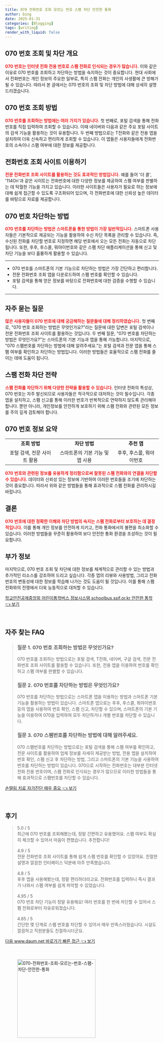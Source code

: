 ```yaml
---
title: 070 전화번호 조회 모르는 번호 스팸 차단 안전한 통화
author: bing
date: 2025-01-31
categories: [Blogging]
tags: [writing]
render_with_liquid: false
---
```



<h2 id='070_번호_조회_차단_개요'>070 번호 조회 및 차단 개요</h2>

<p><b><span style="color: #ee2323;">070 번호는 인터넷 전화 전용 번호로 스팸 전화로 인식되는 경우가 많습니다.</span></b> 이와 같은 이유로 070 번호를 조회하고 차단하는 방법을 숙지하는 것이 중요합니다. 현대 사회에서 전화번호는 개인 정보의 주요한 일부로, 특히 스팸 전화는 개인의 사생활에 큰 방해가 될 수 있습니다. 따라서 본 글에서는 070 번호의 조회 및 차단 방법에 대해 상세히 설명드리겠습니다.</p>

<h2 id='070_번호_조회_방법'>070 번호 조회 방법</h2>

<p><b><span style="color: #ee2323;">070 번호를 조회하는 방법에는 여러 가지가 있습니다.</span></b> 첫 번째로, 포털 검색을 통해 전화번호를 직접 입력하여 조회할 수 있습니다. 이때 네이버와 다음과 같은 주요 포털 사이트의 검색 기능을 활용하는 것이 유용합니다. 두 번째 방법으로는 T전화와 같은 전용 앱을 설치하여 더욱 신속하고 편리하게 조회할 수 있습니다. 이 앱들은 사용자들에게 전화번호의 소속이나 스팸 여부에 대한 정보를 제공합니다.</p>

<h2 id='전화번호_조회_사이트_이용하기'>전화번호 조회 사이트 이용하기</h2>

<p><b><span style="color: #ee2323;">전문 전화번호 조회 사이트를 활용하는 것도 효과적인 방법입니다.</span></b> 예를 들어 '더 콜', '114On'과 같은 사이트는 전화번호에 대한 다양한 정보를 제공하여 스팸 여부를 판별하는 데 탁월한 기능을 가지고 있습니다. 이러한 사이트들은 사용자가 필요로 하는 정보에 대해 쉽게 접근할 수 있도록 구조화되어 있으며, 각 전화번호에 대한 신뢰성 높은 데이터를 바탕으로 자료를 제공합니다.</p>

<h2 id='스팸번호_차단방법'>070 번호 차단하는 방법</h2>

<p><b><span style="color: #ee2323;">070 번호를 차단하는 방법은 스마트폰을 통한 방법이 가장 일반적입니다.</span></b> 스마트폰 사용자들은 기본적으로 제공되는 기능을 활용하여 수신 차단 목록을 관리할 수 있습니다. 즉, 수신된 전화를 차단할 번호로 지정하면 해당 번호에서 오는 모든 전화는 자동으로 차단됩니다. 또한, 후후, 후스콜, 뭐야이번호와 같은 스팸 차단 애플리케이션을 통해 신고 및 차단 기능을 보다 훌륭하게 활용할 수 있습니다.</p>

<hr />

<ul>
    <li>070 번호를 스마트폰의 기본 기능으로 차단하는 방법은 가장 간단하고 편리합니다.</li>
    <li>전문 전화번호 조회 앱을 다운로드하여 스팸 번호를 확인할 수 있습니다.</li>
    <li>포털 검색을 통해 얻은 정보를 바탕으로 전화번호에 대한 검증을 수행할 수 있습니다.</li>
</ul>

<hr />

<h2 id='자주_묻는_질문'>자주 묻는 질문</h2>

<p><b><span style="color: #ee2323;">많은 사용자들이 070 번호에 대해 궁금해하는 질문들에 대해 정리하였습니다.</span></b> 첫 번째로, "070 번호 조회하는 방법은 무엇인가요?"라는 질문에 대한 답변은 포털 검색이나 전문 전화번호 조회 사이트를 활용하는 것입니다. 두 번째 질문, "070 번호를 차단하는 방법은 무엇인가요?"는 스마트폰의 기본 기능과 앱을 통해 가능합니다. 마지막으로, "070 스팸번호를 차단하는 방법에 대해 알려주세요."는 포털 검색과 전문 앱을 통해 스팸 여부를 확인하고 차단하는 방법입니다. 이러한 방법들은 효율적으로 스팸 전화를 줄이는 데에 도움이 됩니다.</p>

<h2 id='스팸_전화_차단_전략'>스팸 전화 차단 전략</h2>

<p><b><span style="color: #ee2323;">스팸 전화를 차단하기 위해 다양한 전략을 활용할 수 있습니다.</span></b> 인터넷 전화의 특성상, 070 번호는 자주 발신되므로 사용자들은 적극적으로 대처하는 것이 필수입니다. 각종 앱을 설치하고, 스팸 신고를 통해 이러한 번호가 반복적으로 연락하지 않도록 관리해야 합니다. 뿐만 아니라, 개인정보를 안전하게 보호하기 위해 스팸 전화와 관련된 모든 정보를 주의 깊게 검토해야 합니다.</p>

<h2 id='070_번호_정보_표'>070 번호 정보 요약</h2>

<table>
    <tr>
        <td style="text-align: center; height: 17px;"><b>조회 방법</b></td>
        <td style="text-align: center; height: 17px;"><b>차단 방법</b></td>
        <td style="text-align: center; height: 17px;"><b>추천 앱</b></td>
    </tr>
    <tr>
        <td style="text-align: center; height: 17px;">포털 검색, 전문 사이트 활용</td>
        <td style="text-align: center; height: 17px;">스마트폰의 기본 기능 및 앱 사용</td>
        <td style="text-align: center; height: 17px;">후후, 후스콜, 뭐야이번호</td>
    </tr>
</table>

<p><b><span style="color: #ee2323;">070 번호와 관련된 정보를 유용하게 정리함으로써 잘못된 스팸 전화와의 연결을 차단할 수 있습니다.</span></b> 데이터와 신뢰성 있는 정보에 기반하여 이러한 번호들을 조기에 차단하는 것이 중요합니다. 따라서 위와 같은 방법들을 통해 효과적으로 스팸 전화를 관리하시길 바랍니다.</p>

<h2 id='결론'>결론</h2>

<p><b><span style="color: #ee2323;">070 번호에 대한 정확한 이해와 차단 방법의 숙지는 스팸 전화로부터 보호하는 데 결정적입니다.</span></b> 이를 통해 개인 정보를 안전하게 지키고, 전화 통화에서의 불편을 최소화할 수 있습니다. 이러한 방법들을 꾸준히 활용하여 보다 안전한 통화 환경을 조성하는 것이 필요합니다.</p>

<h2 id='부가정보'>부가 정보</h2>

<p>마지막으로, 070 번호 조회 및 차단에 대한 정보를 체계적으로 관리할 수 있는 방법과 추가적인 리소스를 강조하여 드리고 싶습니다. 각종 앱의 리뷰와 사용방법, 그리고 전화번호의 변동성에 대한 정보를 학습해 나가는 것도 도움이 될 것입니다. 이를 통해 스팸 전화와의 전쟁에서 더욱 능동적으로 대처할 수 있습니다.</p>


<p><a class="click-button" title="학교안전공제중앙회 어린이통학버스 정보시스템 schoolbus.ssif.or.kr 안전한 통학" href="https://24nara.github.io/posts/%ED%95%99%EA%B5%90%EC%95%88%EC%A0%84%EA%B3%B5%EC%A0%9C%EC%A4%91%EC%95%99%ED%9A%8C-%EC%96%B4%EB%A6%B0%EC%9D%B4%ED%86%B5%ED%95%99%EB%B2%84%EC%8A%A4-%EC%A0%95%EB%B3%B4%EC%8B%9C%EC%8A%A4%ED%85%9C-schoolbus.ssif.or.kr-%EC%95%88%EC%A0%84%ED%95%9C-%ED%86%B5%ED%95%99/" rel="dofollow">학교안전공제중앙회 어린이통학버스 정보시스템 schoolbus.ssif.or.kr 안전한 통학 👈 보기</a></p><br>
<h2 id='자주_찾는_FAQ'>자주 찾는 FAQ</h2>
<div itemscope="" itemtype="https://schema.org/FAQPage"> 
<blockquote> 
<div itemscope="" itemprop="mainEntity" itemtype="https://schema.org/Question"> 
<h3 itemprop="name">질문 1. 070 번호 조회하는 방법은 무엇인가요?</h3> 
<div itemscope="" itemprop="acceptedAnswer" itemtype="https://schema.org/Answer"> 
<span itemprop="text"> 
<p>070 번호를 조회하는 방법으로는 포털 검색, T전화, 네이버, 구글 검색, 전문 전화번호 조회 사이트를 활용할 수 있습니다. 또한, 전용 앱을 이용하여 번호를 확인하고 스팸 여부를 판별할 수 있습니다.</p> 
</span> 
</div> 
</div> 
<div itemscope="" itemprop="mainEntity" itemtype="https://schema.org/Question"> 
<h3 itemprop="name">질문 2. 070 번호를 차단하는 방법은 무엇인가요?</h3> 
<div itemscope="" itemprop="acceptedAnswer" itemtype="https://schema.org/Answer"> 
<span itemprop="text"> 
<p>070 번호를 차단하는 방법으로는 스마트폰 앱을 이용하는 방법과 스마트폰 기본 기능을 활용하는 방법이 있습니다. 스마트폰 앱으로는 후후, 후스콜, 뭐야이번호 등의 앱을 사용하여 번호 확인, 스팸 신고, 차단할 수 있으며, 스마트폰의 기본 기능을 이용하여 070을 입력하여 모두 차단하거나 개별 번호를 차단할 수 있습니다.</p> 
</span> 
</div> 
</div> 
<div itemscope="" itemprop="mainEntity" itemtype="https://schema.org/Question"> 
<h3 itemprop="name">질문 3. 070 스팸번호를 차단하는 방법에 대해 알려주세요.</h3> 
<div itemscope="" itemprop="acceptedAnswer" itemtype="https://schema.org/Answer"> 
<span itemprop="text"> 
<p>070 스팸번호를 차단하는 방법으로는 포털 검색을 통해 스팸 여부를 확인하고, 전문 사이트를 활용하여 업체 정보를 자세히 제공받는 방법, 전용 앱을 설치하여 번호 확인, 스팸 신고 후 차단하는 방법, 그리고 스마트폰의 기본 기능을 사용하여 번호를 차단하는 방법이 있습니다. 070으로 시작하는 전화번호는 대부분 인터넷 전화 전용 번호이며, 스팸 전화로 인식되는 경우가 많으므로 이러한 방법들을 통해 효과적으로 스팸번호를 차단할 수 있습니다.</p> 
</span> 
</div> 
</div> 
</blockquote> 
</div>
<p><a class="click-button" title="손떨림 치료 자가진단 매우 중요" href="https://24nara.github.io/posts/%EC%86%90%EB%96%A8%EB%A6%BC-%EC%B9%98%EB%A3%8C-%EC%9E%90%EA%B0%80%EC%A7%84%EB%8B%A8-%EB%A7%A4%EC%9A%B0-%EC%A4%91%EC%9A%94/" rel="dofollow">손떨림 치료 자가진단 매우 중요 👈 보기</a></p><br>
<h2 id='후기'>후기</h2>
<div itemscope itemtype="https://schema.org/Product">
  <blockquote>
  <div itemprop="review" itemscope itemtype="https://schema.org/Review">
      <div itemprop="reviewRating" itemscope itemtype="https://schema.org/Rating"> <span itemprop="ratingValue">5.0</span> / <span itemprop="bestRating">5</span> </div>
      <span itemprop="reviewBody">최근에 070 번호를 조회해봤는데, 정말 간편하고 유용했어요. 스팸 여부도 확실히 체크할 수 있어서 마음이 편했습니다. 추천합니다!</span>
  </div>
  <br>
  <div itemprop="review" itemscope itemtype="https://schema.org/Review">
      <div itemprop="reviewRating" itemscope itemtype="https://schema.org/Rating"> <span itemprop="ratingValue">4.9</span> / <span itemprop="bestRating">5</span> </div>
      <span itemprop="reviewBody">전문 전화번호 조회 사이트를 통해 쉽게 스팸 번호를 확인할 수 있었어요. 친절한 설명과 깔끔한 인터페이스 덕분에 아주 만족했습니다.</span>
  </div>
  <br>
  <div itemprop="review" itemscope itemtype="https://schema.org/Review">
      <div itemprop="reviewRating" itemscope itemtype="https://schema.org/Rating"> <span itemprop="ratingValue">4.8</span> / <span itemprop="bestRating">5</span> </div>
      <span itemprop="reviewBody">후후 앱을 사용해봤는데, 정말 편리하더라고요. 전화번호를 입력하니 즉시 결과가 나와서 스팸 여부를 쉽게 파악할 수 있었습니다.</span>
  </div>
  <br>
  <div itemprop="review" itemscope itemtype="https://schema.org/Review">
      <div itemprop="reviewRating" itemscope itemtype="https://schema.org/Rating"> <span itemprop="ratingValue">4.95</span> / <span itemprop="bestRating">5</span> </div>
      <span itemprop="reviewBody">070 번호 차단 기능이 정말 유용해요! 여러 번호를 한 번에 차단할 수 있어서 스팸 전화로부터 자유로워졌습니다.</span>
  </div>
  <br>
  <div itemprop="review" itemscope itemtype="https://schema.org/Review">
      <div itemprop="reviewRating" itemscope itemtype="https://schema.org/Rating"> <span itemprop="ratingValue">4.85</span> / <span itemprop="bestRating">5</span> </div>
      <span itemprop="reviewBody">간단한 몇 단계로 스팸 번호를 차단할 수 있어서 매우 만족스러웠습니다. 시설도 깔끔하고 직원분들도 친절하시더군요.</span>
  </div>
  </blockquote>
</div>
<p><a class="click-button" title="다음 www.daum.net 바로가기 빠른 접근" href="https://24nara.github.io/posts/%EB%8B%A4%EC%9D%8C-www.daum.net-%EB%B0%94%EB%A1%9C%EA%B0%80%EA%B8%B0-%EB%B9%A0%EB%A5%B8-%EC%A0%91%EA%B7%BC/" rel="dofollow">다음 www.daum.net 바로가기 빠른 접근 👈 보기</a></p><br>
<figure class="image"><img src="https://24nara.github.io/assets/img/thumbnail/070-전화번호-조회-모르는-번호-스팸-차단-안전한-통화.webp" alt="070-전화번호-조회-모르는-번호-스팸-차단-안전한-통화" width="256" height="256"></figure>